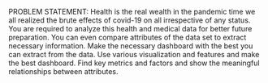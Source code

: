 PROBLEM STATEMENT:
          Health is the real wealth in the pandemic time we all realized the brute effects of covid-19 on all irrespective of any status. You are required to analyze this health and medical data for better future preparation.
          You can even compare attributes of the data set to extract necessary information. 
          Make the necessary dashboard with the best you can extract from the data. Use various visualization and features and make the best dashboard.
          Find key metrics and factors and show the meaningful relationships between attributes.
